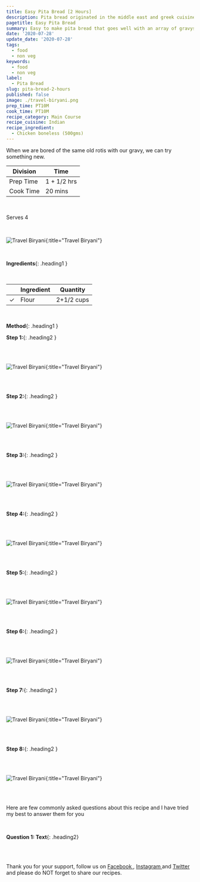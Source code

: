 ```yaml
---
title: Easy Pita Bread [2 Hours]
description: Pita bread originated in the middle east and greek cuisine but is enjoyed all over the world alike. Pita bread surprisingly goes very well with Indian gravys as well.
pagetitle: Easy Pita Bread
summary: Easy to make pita bread that goes well with an array of gravys, delightful and worth all the work.
date: '2020-07-28'
update_date: '2020-07-28'
tags:
  - food
  - non veg
keywords:
  - food
  - non veg
label:
  - Pita Bread
slug: pita-bread-2-hours
published: false
image: ./travel-biryani.png
prep_time: PT10M
cook_time: PT10M
recipe_category: Main Course
recipe_cuisine: Indian
recipe_ingredient:
  - Chicken boneless (500gms)
---
```


When we are bored of the same old rotis with our gravy, we can try something new.

|    Division  | Time   |
|--------------|--------|
| Prep Time    | 1 + 1/2 hrs |
| Cook Time    | 20 mins |

<br/>

Serves 4

<br/>

![Travel Biryani](./travel-biryani.png){:title="Travel Biryani"}

<br/>

**Ingredients**{: .heading1 }

<br/>

|                       | Ingredient | Quantity         |
|-----------------------|------------|------------------|
| <span>&#10003;</span> | Flour      | 2+1/2 cups       |

<br/>

**Method**{: .heading1 }

**Step 1:**{: .heading2 }

<br/>
<br/>

![Travel Biryani](./travel-biryani.png){:title="Travel Biryani"}

<br/>
<br/>

**Step 2:**{: .heading2 }

<br/>
<br/>

![Travel Biryani](./travel-biryani.png){:title="Travel Biryani"}

<br/>
<br/>

**Step 3:**{: .heading2 }

<br/>
<br/>

![Travel Biryani](./travel-biryani.png){:title="Travel Biryani"}

<br/>
<br/>

**Step 4:**{: .heading2 }

<br/>
<br/>

![Travel Biryani](./travel-biryani.png){:title="Travel Biryani"}

<br/>
<br/>

**Step 5:**{: .heading2 }

<br/>
<br/>

![Travel Biryani](./travel-biryani.png){:title="Travel Biryani"}

<br/>
<br/>

**Step 6:**{: .heading2 }

<br/>
<br/>

![Travel Biryani](./travel-biryani.png){:title="Travel Biryani"}

<br/>
<br/>

**Step 7:**{: .heading2 }

<br/>
<br/>

![Travel Biryani](./travel-biryani.png){:title="Travel Biryani"}

<br/>
<br/>

**Step 8:**{: .heading2 }

<br/>
<br/>

![Travel Biryani](./travel-biryani.png){:title="Travel Biryani"}

<br/>
<br/>

Here are few commonly asked questions about this recipe and I have tried my best to answer them for you

<br/>

**Question 1: Text**{: .heading2}  


<br/>
<br/>

Thank you for your support, follow us on <a href="https://www.facebook.com/travelBiryani/" title="Travel Biryani Facebook" target="_blank" rel='external nofollow'> Facebook </a>, <a href="https://www.instagram.com/travelBiryani/" title="Travel Biryani Instagram" target="_blank" rel='external nofollow'> Instagram </a>
and <a href="https://twitter.com/travelBiryani" title="Travel Biryani Twitter" target="_blank" rel='external nofollow'> Twitter </a> and please do NOT forget to share our recipes.